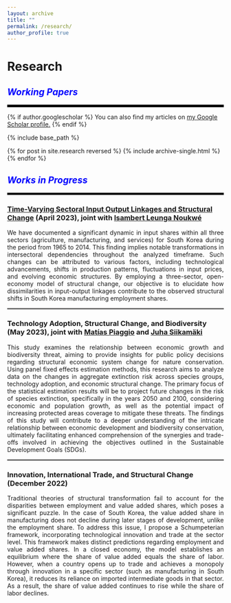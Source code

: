 ```yaml
---
layout: archive
title: ""
permalink: /research/
author_profile: true
---
```


# Research

## <i style="color:blue;">Working Papers</i>
<hr style="border-top: 5px solid #000;">

{% if author.googlescholar %}
  You can also find my articles on <u><a href="{{author.googlescholar}}">my Google Scholar profile</a>.</u>
{% endif %}

{% include base_path %}

{% for post in site.research reversed %}
  {% include archive-single.html %}
{% endfor %}

<!-- [Financial Development, Globalization, and Industrialization]()
Abstract: 
<p align="justify"> 
  The present study develops a theoretical model to analyze the dynamics of industrialization and deindustrialization in developing countries and their integration with earlier industrialized economies. The findings suggest that financial development plays a crucial role in both accelerating industrialization and facilitating deindustrialization. Moreover, the model reveals that when developing countries integrate with economies in deindustrialization, the technological frontier in the manufacturing sector becomes relatively further ahead compared to the services sector. This discrepancy in technological proximity between sectors influences the differential productivity growth rates, driving an early shift towards the services sector. These findings contribute to a deeper understanding of premature deindustrialization in developing countries in a globalized world, while highlighting the roles of financial development and sectoral proximity to the technological frontier. 
  </p> -->
  
## <i style="color:blue;">Works in Progress</i>
<hr style="border-top: 4px solid #000;">

### [Time-Varying Sectoral Input Output Linkages and Structural Change](/sectoral-linkages-details/) (April 2023),  joint with [Isambert Leunga Noukwé](https://sites.google.com/view/isambertleunga/home)
<!-- ##### Abstract: --> 
<p align="justify">   We have documented a significant dynamic in input shares within all three sectors (agriculture, manufacturing, and services) for South Korea during the period from 1965 to 2014. This finding implies notable transformations in intersectoral dependencies throughout the analyzed timeframe. Such changes can be attributed to various factors, including technological advancements, shifts in production patterns, fluctuations in input prices, and evolving economic structures. By employing a three-sector, open-economy model of structural change, our objective is to elucidate how dissimilarities in input-output linkages contribute to the observed structural shifts in South Korea manufacturing employment shares. </p>
<hr style="border-top: 2px solid #8c8b8b; width:100%;">

### Technology Adoption, Structural Change, and Biodiversity (May 2023), joint with [Matías Piaggio](https://sites.google.com/view/matias-piaggio/home) and [Juha Siikamäki](https://scholar.google.com/citations?user=5MvX8VQAAAAJ&hl=en)
<!-- ##### Abstract: -->  
<p align="justify">  This study examines the relationship between economic growth and biodiversity threat, aiming to provide insights for public policy decisions regarding structural economic system change for nature conservation. Using panel fixed effects estimation methods, this research aims to analyze data on the changes in aggregate extinction risk across species groups, technology adoption, and economic structural change.
The primary focus of the statistical estimation results will be to project future changes in the risk of species extinction, specifically in the years 2050 and 2100, considering economic and population growth, as well as the potential impact of increasing protected areas coverage to mitigate these threats. The findings of this study will contribute to a deeper understanding of the intricate relationship between economic development and biodiversity conservation, ultimately facilitating enhanced comprehension of the synergies and trade-offs involved in achieving the objectives outlined in the Sustainable Development Goals (SDGs).</p>
<hr style="border-top: 2px solid #8c8b8b; width:100%;">

### Innovation, International Trade, and Structural Change (December 2022)
<p align="justify">
Traditional theories of structural transformation fail to account for the disparities between employment and value added shares, which poses a significant puzzle. In the case of South Korea, the value added share in manufacturing does not decline during later stages of development, unlike the employment share. To address this issue, I propose a Schumpeterian framework, incorporating technological innovation and trade at the sector level. This framework makes distinct predictions regarding employment and value added shares. In a closed economy, the model establishes an equilibrium where the share of value added equals the share of labor. However, when a country opens up to trade and achieves a monopoly through innovation in a specific sector (such as manufacturing in South Korea), it reduces its reliance on imported intermediate goods in that sector. As a result, the share of value added continues to rise while the share of labor declines.  </p>

<!--
#### The volatility of stock returns and technological innovation (Sept. 2019)
<p align="justify"> This paper develops an Schumpeterian endogenous general equilibrium model of stock asset pricing, linking R&D performance in diverse industries to asset returns. The model incorporates uncertainty related to innovation shocks aiming to explore the implications of R&D policies on asset price dynamics. By considering risk-averse agents and varying R&D investments, the paper demonstrates that R&D amounts and asset risk premiums differ across industries based on productivity levels.  </p> -->

  
